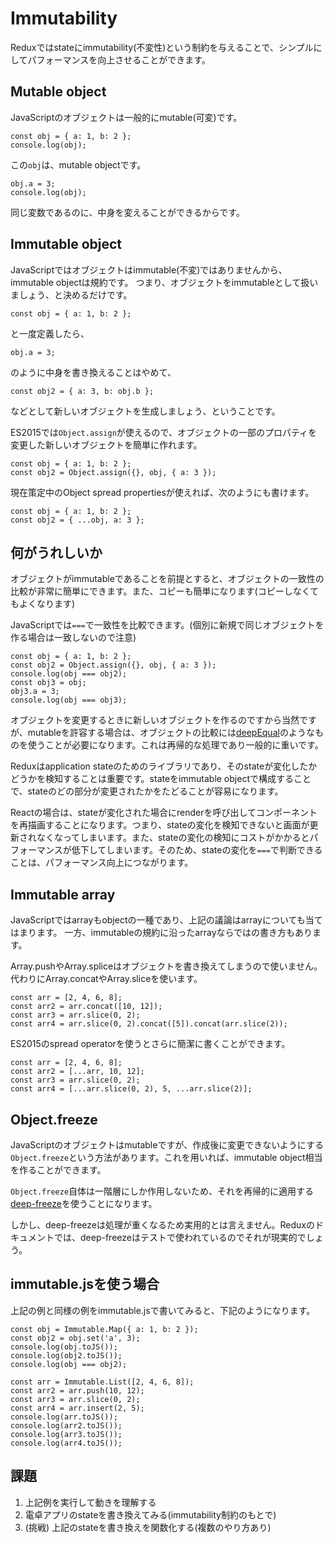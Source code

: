 # Immutability

Reduxではstateにimmutability(不変性)という制約を与えることで、シンプルにしてパフォーマンスを向上させることができます。

## Mutable object

JavaScriptのオブジェクトは一般的にmutable(可変)です。

```
const obj = { a: 1, b: 2 };
console.log(obj);
```

この`obj`は、mutable objectです。

```
obj.a = 3;
console.log(obj);
```

同じ変数であるのに、中身を変えることができるからです。

## Immutable object

JavaScriptではオブジェクトはimmutable(不変)ではありませんから、immutable objectは規約です。
つまり、オブジェクトをimmutableとして扱いましょう、と決めるだけです。

```
const obj = { a: 1, b: 2 };
```

と一度定義したら、

```
obj.a = 3;
```

のように中身を書き換えることはやめて、

```
const obj2 = { a: 3, b: obj.b };
```

などとして新しいオブジェクトを生成しましょう、ということです。

ES2015では`Object.assign`が使えるので、オブジェクトの一部のプロパティを変更した新しいオブジェクトを簡単に作れます。

```
const obj = { a: 1, b: 2 };
const obj2 = Object.assign({}, obj, { a: 3 });
```

現在策定中のObject spread propertiesが使えれば、次のようにも書けます。

```
const obj = { a: 1, b: 2 };
const obj2 = { ...obj, a: 3 };
```

## 何がうれしいか

オブジェクトがimmutableであることを前提とすると、オブジェクトの一致性の比較が非常に簡単にできます。また、コピーも簡単になります(コピーしなくてもよくなります)

JavaScriptでは`===`で一致性を比較できます。(個別に新規で同じオブジェクトを作る場合は一致しないので注意)

```
const obj = { a: 1, b: 2 };
const obj2 = Object.assign({}, obj, { a: 3 });
console.log(obj === obj2);
const obj3 = obj;
obj3.a = 3;
console.log(obj === obj3);
```

オブジェクトを変更するときに新しいオブジェクトを作るのですから当然ですが、mutableを許容する場合は、オブジェクトの比較には[deepEqual](https://github.com/substack/node-deep-equal)のようなものを使うことが必要になります。これは再帰的な処理であり一般的に重いです。

Reduxはapplication stateのためのライブラリであり、そのstateが変化したかどうかを検知することは重要です。stateをimmutable objectで構成することで、stateのどの部分が変更されたかをたどることが容易になります。

Reactの場合は、stateが変化された場合にrenderを呼び出してコンポーネントを再描画することになります。つまり、stateの変化を検知できないと画面が更新されなくなってしまいます。また、stateの変化の検知にコストがかかるとパフォーマンスが低下してしまいます。そのため、stateの変化を`===`で判断できることは、パフォーマンス向上につながります。

## Immutable array

JavaScriptではarrayもobjectの一種であり、上記の議論はarrayについても当てはまります。
一方、immutableの規約に沿ったarrayならではの書き方もあります。

Array.pushやArray.spliceはオブジェクトを書き換えてしまうので使いません。
代わりにArray.concatやArray.sliceを使います。

```
const arr = [2, 4, 6, 8];
const arr2 = arr.concat([10, 12]);
const arr3 = arr.slice(0, 2);
const arr4 = arr.slice(0, 2).concat([5]).concat(arr.slice(2));
```

ES2015のspread operatorを使うとさらに簡潔に書くことができます。

```
const arr = [2, 4, 6, 8];
const arr2 = [...arr, 10, 12];
const arr3 = arr.slice(0, 2);
const arr4 = [...arr.slice(0, 2), 5, ...arr.slice(2)];
```

## Object.freeze

JavaScriptのオブジェクトはmutableですが、作成後に変更できないようにする`Object.freeze`という方法があります。これを用いれば、immutable object相当を作ることができます。

`Object.freeze`自体は一階層にしか作用しないため、それを再帰的に適用する[deep-freeze](https://github.com/substack/deep-freeze)を使うことになります。

しかし、deep-freezeは処理が重くなるため実用的とは言えません。Reduxのドキュメントでは、deep-freezeはテストで使われているのでそれが現実的でしょう。

## immutable.jsを使う場合

上記の例と同様の例をimmutable.jsで書いてみると、下記のようになります。

```
const obj = Immutable.Map({ a: 1, b: 2 });
const obj2 = obj.set('a', 3);
console.log(obj.toJS());
console.log(obj2.toJS());
console.log(obj === obj2);
```

```
const arr = Immutable.List([2, 4, 6, 8]);
const arr2 = arr.push(10, 12);
const arr3 = arr.slice(0, 2);
const arr4 = arr.insert(2, 5);
console.log(arr.toJS());
console.log(arr2.toJS());
console.log(arr3.toJS());
console.log(arr4.toJS());
```

## 課題

1. 上記例を実行して動きを理解する
2. 電卓アプリのstateを書き換えてみる(immutability制約のもとで)
3. (挑戦) 上記のstateを書き換えを関数化する(複数のやり方あり)
